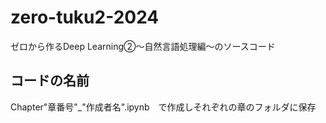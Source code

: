 # zero-tuku2-2024

ゼロから作るDeep Learning②〜自然言語処理編〜のソースコード

## コードの名前
Chapter"章番号"_"作成者名".ipynb　で作成しそれぞれの章のフォルダに保存
